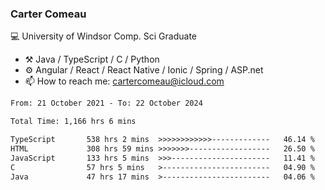 ### Carter Comeau

💻 University of Windsor Comp. Sci Graduate

- ⚒️ Java / TypeScript / C / Python
- ⚙️ Angular / React / React Native / Ionic / Spring / ASP.net
- 📫 How to reach me: cartercomeau@icloud.com

<!--START_SECTION:waka-->

```txt
From: 21 October 2021 - To: 22 October 2024

Total Time: 1,166 hrs 6 mins

TypeScript       538 hrs 2 mins  >>>>>>>>>>>>-------------   46.14 %
HTML             308 hrs 59 mins >>>>>>>------------------   26.50 %
JavaScript       133 hrs 5 mins  >>>----------------------   11.41 %
C                57 hrs 5 mins   >------------------------   04.90 %
Java             47 hrs 17 mins  >------------------------   04.06 %
```

<!--END_SECTION:waka-->
